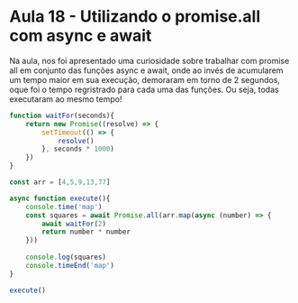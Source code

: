 # Aula 18 - Utilizando o promise.all com async e await
Na aula, nos foi apresentado uma curiosidade sobre trabalhar com promise all em conjunto das funções async e await, onde ao invés de acumularem um tempo maior em sua execução, demoraram em torno de 2 segundos, oque foi o tempo regristrado para cada uma das funções. Ou seja, todas executaram ao mesmo tempo!

```js
function waitFor(seconds){
    return new Promise((resolve) => {
        setTimeout(() => {
            resolve()
        }, seconds * 1000)
    })
}

const arr = [4,5,9,13,77]

async function execute(){
    console.time('map')
    const squares = await Promise.all(arr.map(async (number) => {
        await waitFor(2)
        return number * number
    }))
    
    console.log(squares)
    console.timeEnd('map')
}

execute()
```